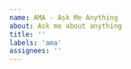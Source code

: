 ```yaml
---
name: AMA - Ask Me Anything
about: Ask me about anything
title: ''
labels: 'ama'
assignees: ''
---
```

